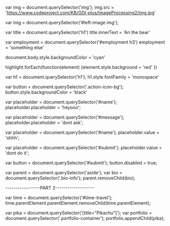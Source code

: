 var img = document.querySelector('img');
img.src = 'https://www.codeproject.com/KB/GDI-plus/ImageProcessing2/img.jpg'

var img = document.querySelector('#left-image img');

var title = document.querySelector('h1')
title.innerText = 'Ari the bear'

var employment = document.querySelector('#employment h3')
employment = 'something else'

document.body.style.backgroundColor = 'cyan'

highlight.forEach(function(element) {element.style.background = 'red' })

var h1 = document.querySelector('h1');
h1.style.fontFamily = 'monospace'

var button = document.querySelector('.action-icon-bg');
button.style.backgroundColor = 'black'

var placeholder = document.querySelector('#name');
placeholder.placeholder = 'heyooo';

var placeholder = document.querySelector('#message');
placeholder.placeholder = 'dont ask';

var placeholder = document.querySelector('#name');
placeholder.value = 'shhh';

var placeholder = document.querySelector('#submit');
placeholder.value = 'dont do it';

var button = document.querySelector('#submit');
button.disabled = true;

var parent = document.querySelector('aside');
var bio = document.querySelector('.bio-info');
parent.removeChild(bio);

-----------------PART 2-------------------

var time = document.querySelector('#time-travel');
time.parentElement.parentElement.removeChild(time.parentElement);

var pika = document.querySelector('[title="Pikachu"]');
var portfolio = document.querySelector('.portfolio-container');
portfolio.appendChild(pika);
